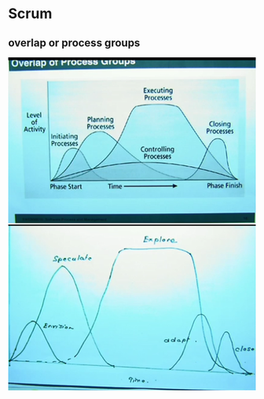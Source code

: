 # Scrum

## overlap or process groups
![overlap_processes](pics/overlap_processes.png)
![overlap_scrum](pics/overlap_scrum.png)
